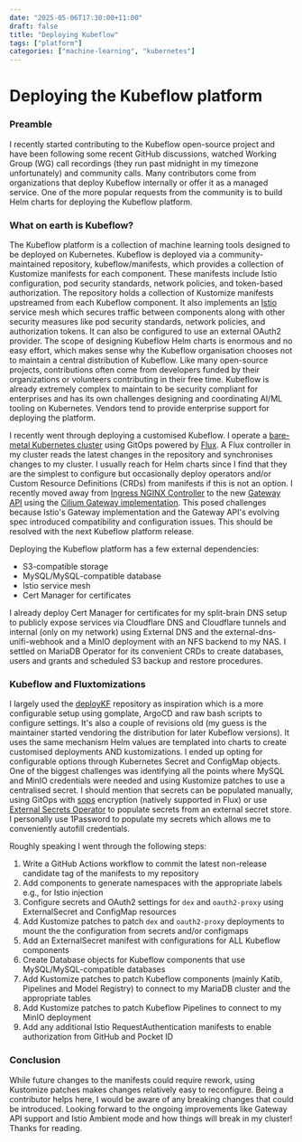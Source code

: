 ```yaml
---
date: "2025-05-06T17:30:00+11:00"
draft: false
title: "Deploying Kubeflow"
tags: ["platform"]
categories: ["machine-learning", "kubernetes"]
---
```


# Deploying the Kubeflow platform

### Preamble

I recently started contributing to the Kubeflow open-source project and have been following some recent GitHub discussions, watched Working Group (WG) call recordings (they run past midnight in my timezone unfortunately) and community calls. Many contributors come from organizations that deploy Kubeflow internally or offer it as a managed service. One of the more popular requests from the community is to build Helm charts for deploying the Kubeflow platform.

### What on earth is Kubeflow?

The Kubeflow platform is a collection of machine learning tools designed to be deployed on Kubernetes. Kubeflow is deployed via a community-maintained repository, kubeflow/manifests, which provides a collection of Kustomize manifests for each component. These manifests include Istio configuration, pod security standards, network policies, and token-based authorization. The repository holds a collection of Kustomize manifests upstreamed from each Kubeflow component. It also implements an [Istio](https://istio.io) service mesh which secures traffic between components along with other security measures like pod security standards, network policies, and authorization tokens. It can also be configured to use an external OAuth2 provider. The scope of designing Kubeflow Helm charts is enormous and no easy effort, which makes sense why the Kubeflow organisation chooses not to maintain a central distribution of Kubeflow. Like many open-source projects, contributions often come from developers funded by their organizations or volunteers contributing in their free time. Kubeflow is already extremely complex to maintain to be security compliant for enterprises and has its own challenges designing and coordinating AI/ML tooling on Kubernetes. Vendors tend to provide enterprise support for deploying the platform.

I recently went through deploying a customised Kubeflow. I operate a [bare-metal Kubernetes cluster](https://github.com/solanyn/home-ops) using GitOps powered by [Flux](https://fluxcd.io). A Flux controller in my cluster reads the latest changes in the repository and synchronises changes to my cluster. I usually reach for Helm charts since I find that they are the simplest to configure but occasionally deploy operators and/or Custom Resource Definitions (CRDs) from manifests if this is not an option. I recently moved away from [Ingress NGINX Controller](https://kubernetes.github.io/ingress-nginx/) to the new [Gateway API](https://gateway-api.sigs.k8s.io) using the [Cilium Gateway implementation](https://docs.cilium.io/en/stable/network/servicemesh/gateway-api/gateway-api/). This posed challenges because Istio's Gateway implementation and the Gateway API's evolving spec introduced compatibility and configuration issues. This should be resolved with the next Kubeflow platform release.

Deploying the Kubeflow platform has a few external dependencies:

- S3-compatible storage
- MySQL/MySQL-compatible database
- Istio service mesh
- Cert Manager for certificates

I already deploy Cert Manager for certificates for my split-brain DNS setup to publicly expose services via Cloudflare DNS and Cloudflare tunnels and internal (only on my network) using External DNS and the external-dns-unifi-webhook and a MinIO deployment with an NFS backend to my NAS. I settled on MariaDB Operator for its convenient CRDs to create databases, users and grants and scheduled S3 backup and restore procedures.

### Kubeflow and Fluxtomizations

I largely used the [deployKF](https://github.com/deployKF/deployKF) repository as inspiration which is a more configurable setup using gomplate, ArgoCD and raw bash scripts to configure settings. It's also a couple of revisions old (my guess is the maintainer started vendoring the distribution for later Kubeflow versions). It uses the same mechanism Helm values are templated into charts to create customised deployments AND kustomizations. I ended up opting for configurable options through Kubernetes Secret and ConfigMap objects. One of the biggest challenges was identifying all the points where MySQL and MinIO credentials were needed and using Kustomize patches to use a centralised secret. I should mention that secrets can be populated manually, using GitOps with [sops](https://github.com/getsops/sops) encryption (natively supported in Flux) or use [External Secrets Operator](https://external-secrets.io/latest/) to populate secrets from an external secret store. I personally use 1Password to populate my secrets which allows me to conveniently autofill credentials.

Roughly speaking I went through the following steps:

1. Write a GitHub Actions workflow to commit the latest non-release candidate tag of the manifests to my repository
2. Add components to generate namespaces with the appropriate labels e.g., for Istio injection
3. Configure secrets and OAuth2 settings for `dex` and `oauth2-proxy` using ExternalSecret and ConfigMap resources
4. Add Kustomize patches to patch `dex` and `oauth2-proxy` deployments to mount the the configuration from secrets and/or configmaps
5. Add an ExternalSecret manifest with configurations for ALL Kubeflow components
6. Create Database objects for Kubeflow components that use MySQL/MySQL-compatible databases
7. Add Kustomize patches to patch Kubeflow components (mainly Katib, Pipelines and Model Registry) to connect to my MariaDB cluster and the appropriate tables
8. Add Kustomize patches to patch Kubeflow Pipelines to connect to my MinIO deployment
9. Add any additional Istio RequestAuthentication manifests to enable authorization from GitHub and Pocket ID

### Conclusion

While future changes to the manifests could require rework, using Kustomize patches makes changes relatively easy to reconfigure. Being a contributor helps here, I would be aware of any breaking changes that could be introduced. Looking forward to the ongoing improvements like Gateway API support and Istio Ambient mode and how things will break in my cluster! Thanks for reading.
